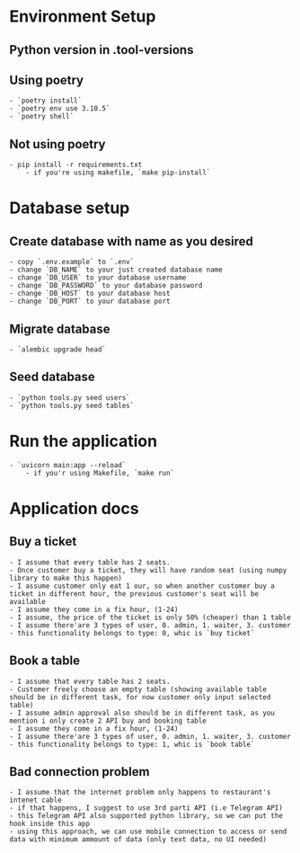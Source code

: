 # Environment Setup
## Python version in .tool-versions

## Using poetry
    - `poetry install`
    - `poetry env use 3.10.5`
    - `poetry shell`
## Not using poetry
    - pip install -r requirements.txt
        - if you're using makefile, `make pip-install`

# Database setup
## Create database with name as you desired
    - copy `.env.example` to `.env`
    - change `DB_NAME` to your just created database name
    - change `DB_USER` to your database username
    - change `DB_PASSWORD` to your database password
    - change `DB_HOST` to your database host
    - change `DB_PORT` to your database port
## Migrate database
    - `alembic upgrade head`

## Seed database
    - `python tools.py seed users`
    - `python tools.py seed tables`

# Run the application
    - `uvicorn main:app --reload`
        - if you'r using Makefile, `make run`

# Application docs
## Buy a ticket
    - I assume that every table has 2 seats.
    - Once customer buy a ticket, they will have random seat (using numpy library to make this happen)
    - I assume customer only eat 1 our, so when another customer buy a ticket in different hour, the previous customer's seat will be available
    - I assume they come in a fix hour, (1-24)
    - I assume, the price of the ticket is only 50% (cheaper) than 1 table
    - I assume there'are 3 types of user, 0. admin, 1. waiter, 3. customer
    - this functionality belongs to type: 0, whic is `buy ticket`

## Book a table
    - I assume that every table has 2 seats.
    - Customer freely choose an empty table (showing available table should be in different task, for now customer only input selected table)
    - I assume admin approval also should be in different task, as you mention i only create 2 API buy and booking table
    - I assume they come in a fix hour, (1-24)
    - I assume there'are 3 types of user, 0. admin, 1. waiter, 3. customer
    - this functionality belongs to type: 1, whic is `book table`

## Bad connection problem
    - I assume that the internet problem only happens to restaurant's intenet cable
    - if that happens, I suggest to use 3rd parti API (i.e Telegram API)
    - this Telegram API also supported python library, so we can put the hook inside this app
    - using this approach, we can use mobile connection to access or send data with minimum ammount of data (only text data, no UI needed)
    